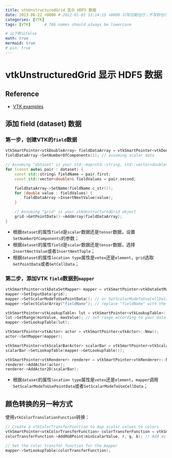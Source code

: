```yaml
---
title: vtkUnstructuredGrid 显示 HDF5 数据
date: 2023-06-22 +0800 # 2022-01-01 13:14:15 +0800 只写日期也行；不写秒也行；这样也行 2022-03-09T00:55:42+08:00
categories: [VTK]
tags: [VTK]      # TAG names should always be lowercase

# 以下默认false
math: true
mermaid: true
# pin: true
---
```


# vtkUnstructuredGrid 显示 HDF5 数据

## Reference

* [VTK examples](https://github.com/Kitware/vtk-examples/blob/c1c8af1e70708e65d6fa4bf69fab814f03c99dc2/src/Cxx/GeometricObjects/Hexahedron.cxx)

## 添加 field (dataset) 数据

### 第一步，创建VTK的`field`数据

```C++
vtkSmartPointer<vtkDoubleArray> fieldDataArray = vtkSmartPointer<vtkDoubleArray>::New();
fieldDataArray->SetNumberOfComponents(1); // assuming scalar data

// Assuming "dataset" is your std::map<std::string, std::vector<double>>
for (const auto& pair : dataset) {
    const std::string& fieldName = pair.first;
    const std::vector<double>& fieldValues = pair.second;

    fieldDataArray->SetName(fieldName.c_str());
    for (double value : fieldValues) {
        fieldDataArray->InsertNextValue(value);
    }

    // Assuming "grid" is your vtkUnstructuredGrid object
    grid->GetPointData()->AddArray(fieldDataArray);
}
```

* 根据`dataset`的属性`field`是`scalar`数据还是`tensor`数据，设置`SetNumberOfComponents`的参数；
* 根据`dataset`的属性`field`是`scalar`数据还是`tensor`数据，选择`InsertNectValue`或者`InsertNextTuple`；
* 根据`dataset`的属性`location type`属性是`vetex`还是`element`，`grid`选取`GetPointData`或者`GetCellData`；

### 第二步，添加VTK `field`数据到`mapper`

```C++
vtkSmartPointer<vtkDataSetMapper> mapper = vtkSmartPointer<vtkDataSetMapper>::New();
mapper->SetInputData(grid);
mapper->SetScalarModeToUsePointData(); // or SetScalarModeToUseCellData()
mapper->SelectColorArray("fieldName"); // replace "fieldName" with the name of the field you want to use for coloring

vtkSmartPointer<vtkLookupTable> lut = vtkSmartPointer<vtkLookupTable>::New();
lut->SetRange(minValue, maxValue); // set range according to your data
mapper->SetLookupTable(lut);

vtkSmartPointer<vtkActor> actor = vtkSmartPointer<vtkActor>::New();
actor->SetMapper(mapper);

vtkSmartPointer<vtkScalarBarActor> scalarBar = vtkSmartPointer<vtkScalarBarActor>::New();
scalarBar->SetLookupTable(mapper->GetLookupTable());

vtkSmartPointer<vtkRenderer> renderer = vtkSmartPointer<vtkRenderer>::New();
renderer->AddActor(actor);
renderer->AddActor2D(scalarBar);
```

* 根据`dataset`的属性`location type`属性是`vetex`还是`element`，`mapper`调用`SetScalarModeToUsePointData`或者`SetScalarModeToUseCellData`；

## 颜色转换的另一种方式

使用`vtkColorTranslationFunction`转换：

```C++
// Create a vtkColorTransferFunction to map scalar values to colors
vtkSmartPointer<vtkColorTransferFunction> colorTransferFunction = vtkSmartPointer<vtkColorTransferFunction>::New();
colorTransferFunction->AddRGBPoint(minScalarValue, r, g, b); // Add as many points as needed

// Set the color transfer function for the mapper
mapper->SetLookupTable(colorTransferFunction);
```
